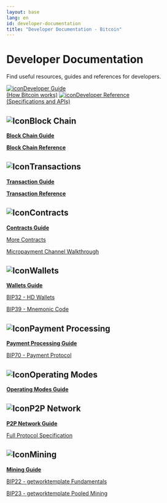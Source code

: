 ```yaml
---
layout: base
lang: en
id: developer-documentation
title: "Developer Documentation - Bitcoin"
---
```


# Developer Documentation

<p class="summary">Find useful resources, guides and references for developers.</p>

<div class="docreference">
<a href="/en/developer-guide"><img src="/img/main_ico_guide.svg" alt="icon">Developer Guide<br><span>(How Bitcoin works)</span></a>
<a href="/en/developer-reference"><img src="/img/main_ico_guide.svg" alt="icon">Developer Reference<br><span>(Specifications and APIs)</span></a>
</div>

<div class="resources">
  <div><div>
      <h2><img src="/img/ico_blockchain.svg" class="titleicon" alt="Icon">Block Chain</h2>
      <p><a href="/en/developer-guide#block-chain"><b>Block Chain Guide</b></a></p>
      <p><a href="/en/developer-reference#block-chain"><b>Block Chain Reference</b></a></p>
    </div><div>
      <h2><img src="/img/ico_micro.svg" class="titleicon" alt="Icon">Transactions</h2>
      <p><a href="/en/developer-guide#transactions"><b>Transaction Guide</b></a></p>
      <p><a href="/en/developer-reference#transaction"><b>Transaction Reference</b></a></p>
    </div>
  </div>
  <div>
    <div>
      <h2><img src="/img/ico_contract.svg" class="titleicon" alt="Icon">Contracts</h2>
      <p><a href="/en/developer-guide#contracts"><b>Contracts Guide</b></a></p>
      <div>
        <p><a href="https://en.bitcoin.it/wiki/Contracts">More Contracts</a></p>
        <p><a href="https://bitcoinj.github.io/working-with-micropayments">Micropayment Channel Walkthrough</a></p>
      </div>
    </div><div>
      <h2><img src="/img/ico_key.svg" class="titleicon" alt="Icon">Wallets</h2>
      <p><a href="/en/developer-guide#wallets"><b>Wallets Guide</b></a></p>
      <div>
        <p><a href="https://github.com/bitcoin/bips/blob/master/bip-0032.mediawiki">BIP32 - HD Wallets</a></p>
        <p><a href="https://github.com/bitcoin/bips/blob/master/bip-0039.mediawiki">BIP39 - Mnemonic Code</a></p>
      </div>
    </div>
  </div>
  <div>
    <div>
      <h2><img src="/img/ico_bill.svg" class="titleicon" alt="Icon">Payment Processing</h2>
      <p><a href="/en/developer-guide#payment-processing"><b>Payment Processing Guide</b></a></p>
      <div>
        <p><a href="https://github.com/bitcoin/bips/blob/master/bip-0070.mediawiki">BIP70 - Payment Protocol</a></p>
      </div>
    </div><div>
      <h2><img src="/img/ico_conf.svg" class="titleicon" alt="Icon">Operating Modes</h2>
      <p><a href="/en/developer-guide#operating-modes"><b>Operating Modes Guide</b></a></p>
    </div>
  </div>
  <div>
    <div>
      <h2><img src="/img/ico_network.svg" class="titleicon" alt="Icon">P2P Network</h2>
      <p><a href="/en/developer-guide#p2p-network"><b>P2P Network Guide</b></a></p>
      <div>
        <p><a href="https://en.bitcoin.it/wiki/Protocol_specification">Full Protocol Specification</a></p>
      </div>
    </div><div>
      <h2><img src="/img/ico_mining.svg" class="titleicon" alt="Icon">Mining</h2>
      <p><a href="/en/developer-guide#mining"><b>Mining Guide</b></a></p>
      <div>
        <p><a href="https://github.com/bitcoin/bips/blob/master/bip-0022.mediawiki">BIP22 - getworktemplate Fundamentals</a></p>
        <p><a href="https://github.com/bitcoin/bips/blob/master/bip-0023.mediawiki">BIP23 - getworktemplate Pooled Mining</a></p>
      </div>
    </div>
  </div>
</div>

